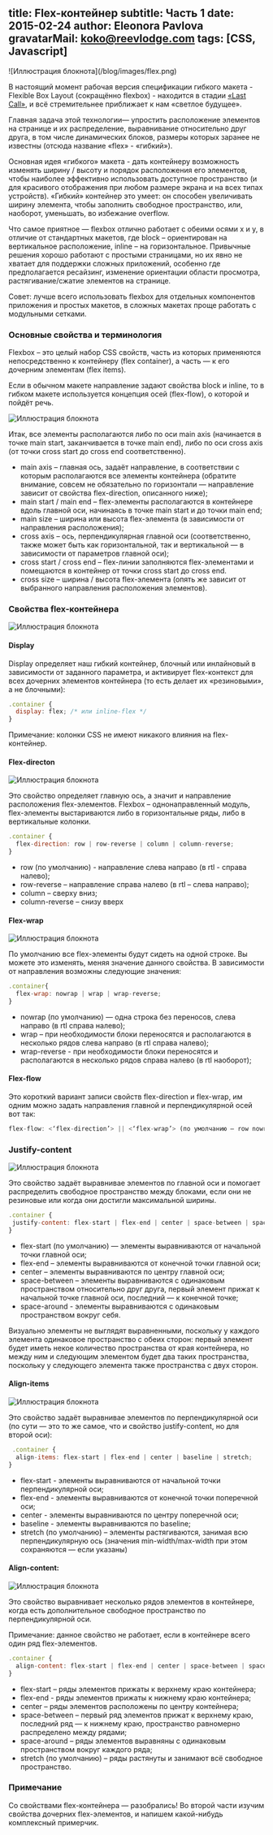 title: Flex-контейнер
subtitle: Часть 1
date: 2015-02-24
author: Eleonora Pavlova
gravatarMail: koko@reevlodge.com
tags: [CSS, Javascript]
---

<div class="text-center">
![Иллюстрация блокнота](/blog/images/flex.png)
</div>

В настоящий момент рабочая версия спецификации гибкого макета - Flexible Box Layout (сокращённо flexbox) - находится в стадии [«Last Call»](http://www.w3.org/TR/css3-flexbox/), и всё стремительнее приближает к нам «светлое будущее». 

<!-- more -->

Главная задача этой технологии— упростить расположение элементов на странице и их распределение, выравнивание относительно друг друга, в том числе динамических блоков, размеры которых заранее не известны (отсюда название «flex» - «гибкий»). 

Основная идея «гибкого» макета - дать контейнеру возможность изменять ширину / высоту и порядок расположения его элементов, чтобы наиболее эффективно использовать доступное пространство (и для красивого отображения при любом размере экрана и на всех типах устройств). «Гибкий» контейнер это умеет: он способен увеличивать ширину элемента, чтобы заполнить свободное пространство, или, наоборот, уменьшать, во избежание overflow.

Что самое приятное — flexbox отлично работает с обеими осями x и y, в отличие от стандартных макетов, где block – ориентирован на вертикальное расположение, inline – на горизонтальное. Привычные решения хорошо работают с простыми страницами, но их явно не хватает для поддержки сложных приложений, особенно где предполагается ресайзинг, изменение ориентации области просмотра, растягивание/сжатие элементов на странице. 

Совет: лучше всего использовать flexbox для отдельных компонентов приложения и простых макетов, в сложных макетах проще работать с модульными сетками. 

### Основные свойства и терминология

Flexbox – это целый набор CSS свойств, часть из которых применяются непосредственно к контейнеру (flex container), а часть — к его дочерним элементам (flex items). 

Если в обычном макете направление задают свойства block и inline, то в гибком макете используется концепция осей (flex-flow), о которой и пойдёт речь.  

![Иллюстрация блокнота](/blog/images/flexbox.png)

Итак, все элементы располагаются либо по оси main axis (начинается в точке main start, заканчивается в точке main end), либо по оси cross axis (от точки cross start до cross end соответственно). 

* main axis – главная ось, задаёт направление, в соответствии с которым располагаются все элементы контейнера (обратите внимание, совсем не обязательно по горизонтали — направление зависит от свойства flex-direction, описанного ниже);
* main start / main end – flex-элементы располагаются в контейнере вдоль главной оси, начинаясь в точке main start и до точки main end; 
* main size – ширина или высота flex-элемента (в зависимости от направления расположения);
* cross axis – ось, перпендикулярная главной оси (соответственно, также может быть как горизонтальной, так и вертикальной — в зависимости от параметров главной оси);
* cross start / cross end – flex-линии заполняются flex-элементами и помещаются в контейнер от точки cross start до cross end. 
* cross size – ширина / высота flex-элемента (опять же зависит от выбранного направления расположения элементов).

### Свойства flex-контейнера

![Иллюстрация блокнота](/blog/images/flex-container.svg) 

#### Display

Display определяет наш гибкий контейнер, блочный или инлайновый в зависимости от заданного параметра, и активирует flex-контекст для всех дочерних элементов контейнера (то есть делает их «резиновыми», а не блочными):

```js
.container {
  display: flex; /* или inline-flex */
}
```

Примечание: колонки CSS не имеют никакого влияния на flex-контейнер. 

#### Flex-directon  

![Иллюстрация блокнота](/blog/images/flex-direction1.svg)

Это свойство определяет главную ось, а значит и направление расположения flex-элементов. Flexbox – однонаправленный модуль, flex-элементы выстариваются либо в горизонтальные ряды, либо в вертикальные колонки. 

```js
.container {
  flex-direction: row | row-reverse | column | column-reverse;
}
```

* row (по умолчанию) - направление слева направо (в rtl - справа налево);
* row-reverse – направление справа налево (в rtl – слева направо);
* column – сверху вниз;
* column-reverse – снизу вверх

#### Flex-wrap 

![Иллюстрация блокнота](/blog/images/flex-wrap.svg)

По умолчанию все flex-элементы будут сидеть на одной строке. Вы можете это изменять, меняя значение данного свойства. В зависимости от направления возможны следующие значения:

```js
.container{
  flex-wrap: nowrap | wrap | wrap-reverse;
}
```

* nowrap (по умолчанию) — одна строка без переносов, слева направо (в rtl справа налево);
* wrap – при необходимости блоки переносятся и располагаются в несколько рядов слева направо (в rtl справа налево);
* wrap-reverse - при необходимости блоки переносятся и располагаются в несколько рядов справа налево (в rtl наоборот);

#### Flex-flow

Это короткий вариант записи свойств flex-direction и flex-wrap, им одним можно задать направления главной и перпендикулярной осей вот так:

```js
flex-flow: <‘flex-direction’> || <‘flex-wrap’> (по умолчанию — row nowrap)
```

### Justify-content

![Иллюстрация блокнота](/blog/images/justify-content.svg)

Это свойство задаёт выравнивае элементов по главной оси и помогает распределить свободное пространство между блоками, если они не резиновые или когда они достигли максимальной ширины.

 ```js
.container {
  justify-content: flex-start | flex-end | center | space-between | space-around;
}
```

* flex-start (по умолчанию) — элементы выравниваются от начальной точки главной оси;
* flex-end – элементы выравниваются от конечной точки главной оси; 
* center – элементы выравниваются по центру главной оси; 
* space-between – элементы выравниваются с одинаковым пространством относительно друг друга, первый элемент прижат к начальной точке главной оси, последний — к конечной точке;  
* space-around -  элементы выравниваются с одинаковым пространством вокруг себя. 

Визуально элементы не выглядят выравненными, поскольку у каждого элемента одинаковое пространство с обеих сторон: первый элемент будет иметь некое количество пространства от края контейнера, но между ним и следующим элементом будет два таких пространства, поскольку у следующего элемента также пространства с двух сторон. 

#### Align-items

![Иллюстрация блокнота](/blog/images/align-items.svg)

Это свойство задаёт выравнивае элементов по перпендикулярной оси (по сути — это то же самое, что и свойство justify-content, но для второй оси):

```js
 .container {
  align-items: flex-start | flex-end | center | baseline | stretch;
}
```

* flex-start -  элементы выравниваются от начальной точки перпендикулярной оси;
* flex-end - элементы выравниваются от конечной точки поперечной оси;
* center - элементы выравниваются по центру поперечной оси;
* baseline - элементы выравниваются по baseline;
* stretch (по умолчанию) – элементы растягиваются, занимая всю перпендикулярную ось (значения min-width/max-width при этом сохраняются — если указаны) 

#### Align-content:

![Иллюстрация блокнота](/blog/images/align-content.svg)

Это свойство выравнивает несколько рядов элементов в контейнере, когда есть дополнительное свободное пространство по перпендикулярной оси. 

Примечание: данное свойство не работает, если в контейнере всего один ряд flex-элементов.

```js
.container {
  align-content: flex-start | flex-end | center | space-between | space-around | stretch;
}
```

* flex-start – ряды элементов прижаты к верхнему краю контейнера;
* flex-end - ряды элементов прижаты к нижнему краю контейнера;
* center – ряды элементов расположены по центру контейнера; 
* space-between – первый ряд элементов прижат к верхнему краю, последний ряд — к нижнему краю, пространство равномерно распределено между рядами;
* space-around – ряды элементов выравняны с одинаковым пространством вокруг каждого ряда; 
* stretch (по умолчанию) – ряды растянуты и занимают всё свободное пространство.

### Примечание

Со свойствами flex-контейнера — разобрались!
Во второй части изучим свойства дочерних flex-элементов, и напишем какой-нибудь комплексный примерчик. 
